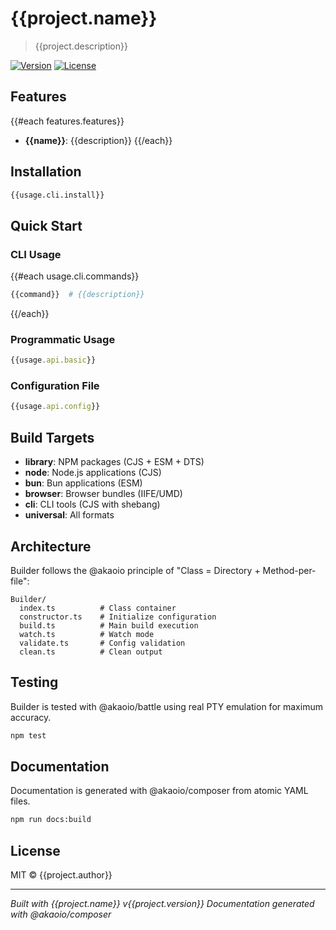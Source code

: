 # {{project.name}}

> {{project.description}}

[![Version](https://img.shields.io/npm/v/{{project.name}}.svg)](https://www.npmjs.com/package/{{project.name}})
[![License](https://img.shields.io/npm/l/{{project.name}}.svg)](https://github.com/akaoio/builder/blob/main/LICENSE)

## Features

{{#each features.features}}
- **{{name}}**: {{description}}
{{/each}}

## Installation

```bash
{{usage.cli.install}}
```

## Quick Start

### CLI Usage

{{#each usage.cli.commands}}
```bash
{{command}}  # {{description}}
```
{{/each}}

### Programmatic Usage

```typescript
{{usage.api.basic}}
```

### Configuration File

```javascript
{{usage.api.config}}
```

## Build Targets

- **library**: NPM packages (CJS + ESM + DTS)
- **node**: Node.js applications (CJS)
- **bun**: Bun applications (ESM)
- **browser**: Browser bundles (IIFE/UMD)
- **cli**: CLI tools (CJS with shebang)
- **universal**: All formats

## Architecture

Builder follows the @akaoio principle of "Class = Directory + Method-per-file":

```
Builder/
  index.ts          # Class container
  constructor.ts    # Initialize configuration
  build.ts          # Main build execution
  watch.ts          # Watch mode
  validate.ts       # Config validation
  clean.ts          # Clean output
```

## Testing

Builder is tested with @akaoio/battle using real PTY emulation for maximum accuracy.

```bash
npm test
```

## Documentation

Documentation is generated with @akaoio/composer from atomic YAML files.

```bash
npm run docs:build
```

## License

MIT © {{project.author}}

---

*Built with {{project.name}} v{{project.version}}*
*Documentation generated with @akaoio/composer*